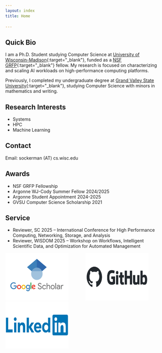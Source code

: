 ```yaml
---
layout: index
title: Home

---
```


## Quick Bio 
I am a Ph.D. Student studying Computer Science at [University of Wisconsin-Madison](https://www.cs.wisc.edu/){:target="_blank"}, funded as a [NSF GRFP](https://www.nsfgrfp.org/){:target="_blank"} fellow. My research is focused on characterizing and scaling AI workloads on high-performance computing platforms.

Previously, I completed my undergraduate degree at [Grand Valley State University](https://www.gvsu.edu/){:target="_blank"}, studying Computer Science with minors in mathematics and writing.


## Research Interests
* Systems
* HPC
* Machine Learning


## Contact

Email: sockerman (AT) cs.wisc.edu


## Awards
* NSF GRFP Fellowship
* Argonne WJ-Cody Summer Fellow 2024/2025
* Argonne Student Appointment 2024-2025
* GVSU Computer Science Scholarship 2021

## Service 

* Reviewer, SC 2025 – International Conference for High Performance Computing, Networking, Storage, and Analysis
* Reviewer, WISDOM 2025 – Workshop on Workflows, Intelligent Scientific Data, and Optimization for Automated Management

<div style="display: inline-block;">
    <a href="https://scholar.google.com/citations?user=7gZFL2IAAAAJ&hl=en" target="_blank">
        <img src="images/gScholar.png" alt="Link to my Google Scholar" style="width: 200px; height: 150px; margin-right: 50px;">
    </a>
</div>
<div style="display: inline-block;">
    <a href="https://github.com/OckermanSethGVSU" target="_blank">
        <img src="images/github-logo-vector.png" alt="Link to my Github" style="width: 200px; height: 150px; margin-right: 50px;">
    </a>
</div>
<div style="display: inline-block;">
    <a href="https://www.linkedin.com/in/sethockerman/" target="_blank">
        <img src="images/Linkedin-Logo.png" alt="Link to my LinkedIn" style="width: 200px; height: 150px;">
    </a>
</div>


